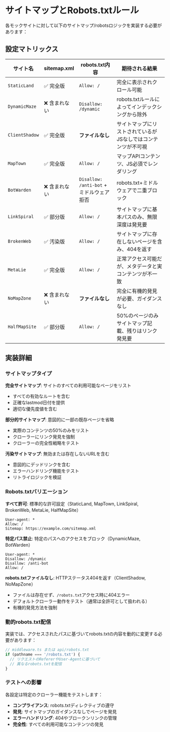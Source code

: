 # サイトマップとRobots.txtルール

各モックサイトに対して以下のサイトマップ/robotsロジックを実装する必要があります：

## 設定マトリックス

| サイト名        | sitemap.xml | robots.txt内容  | 期待される結果                                                            |
| -------------- | ----------- | ----------- | ------------------------------------------------------------------------ |
| `StaticLand`   | ✅ 完全版    | `Allow: /`   | 完全に表示されクロール可能                                                  |
| `DynamicMaze`  | ❌ 含まれない | `Disallow: /dynamic` | robots.txtルールによってインデックシングから除外                             |
| `ClientShadow` | ✅ 完全版    | **ファイルなし** | サイトマップにリストされているがJSなしではコンテンツが不可視                      |
| `MapTown`      | ✅ 完全版    | `Allow: /`   | マップAPIコンテンツ、JS必須でレンダリング                                     |
| `BotWarden`    | ❌ 含まれない | `Disallow: /anti-bot` + ミドルウェア拒否 | robots.txt+ミドルウェアで二重ブロック |
| `LinkSpiral`   | ✅ 部分版    | `Allow: /`   | サイトマップに基本パスのみ、無限深度は発見要                                   |
| `BrokenWeb`    | ✅ 汚染版    | `Allow: /`   | サイトマップに存在しないページを含み、404を返す                               |
| `MetaLie`      | ✅ 完全版    | `Allow: /`   | 正常アクセス可能だが、メタデータと実コンテンツが不一致                          |
| `NoMapZone`    | ❌ 含まれない | **ファイルなし** | 完全に有機的発見が必要、ガイダンスなし                                       |
| `HalfMapSite`  | ✅ 部分版    | `Allow: /`   | 50%のページのみサイトマップ記載、残りはリンク発見要                           |

## 実装詳細

### サイトマップタイプ

**完全サイトマップ**: サイトのすべての利用可能なページをリスト
- すべての有効なルートを含む
- 正確なlastmod日付を提供
- 適切な優先度値を含む

**部分的サイトマップ**: 意図的に一部の既存ページを省略
- 実際のコンテンツの50%のみをリスト
- クローラーにリンク発見を強制
- クローラーの完全性戦略をテスト

**汚染サイトマップ**: 無効または存在しないURLを含む
- 意図的にデッドリンクを含む
- エラーハンドリング機能をテスト
- リトライロジックを検証

### Robots.txtバリエーション

**すべて許可**: 標準的な許可設定（StaticLand, MapTown, LinkSpiral, BrokenWeb, MetaLie, HalfMapSite）
```
User-agent: *
Allow: /
Sitemap: https://example.com/sitemap.xml
```

**特定パス禁止**: 特定のパスへのアクセスをブロック（DynamicMaze, BotWarden）
```
User-agent: *
Disallow: /dynamic
Disallow: /anti-bot
Allow: /
```

**robots.txtファイルなし**: HTTPステータス404を返す（ClientShadow, NoMapZone）
- ファイルは存在せず、`/robots.txt`アクセス時に404エラー
- デフォルトクローラー動作をテスト（通常は全許可として扱われる）
- 有機的発見方法を強制

### 動的robots.txt配信

実装では、アクセスされたパスに基づいてrobots.txtの内容を動的に変更する必要があります：

```javascript
// middleware.ts または api/robots.txt
if (pathname === '/robots.txt') {
  // リクエストのRefererやUser-Agentに基づいて
  // 異なるrobots.txtを配信
}
```

### テストへの影響

各設定は特定のクローラー機能をテストします：
- **コンプライアンス**: robots.txtディレクティブの遵守
- **発見**: サイトマップのガイダンスなしでページを発見
- **エラーハンドリング**: 404やブロークンリンクの管理
- **完全性**: すべての利用可能なコンテンツの発見